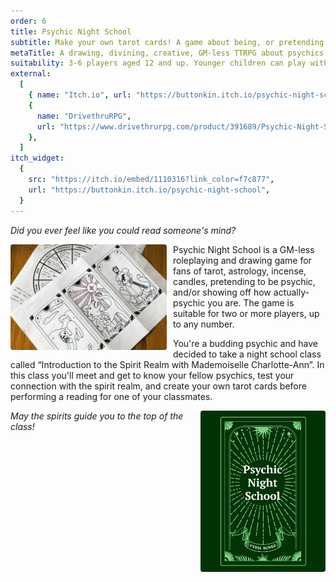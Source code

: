 ```yaml
---
order: 6
title: Psychic Night School
subtitle: Make your own tarot cards! A game about being, or pretending to be psychic
metaTitle: A drawing, divining, creative, GM-less TTRPG about psychics
suitability: 3-6 players aged 12 and up. Younger children can play with a little guidance. Larger groups with a little patience
external:
  [
    { name: "Itch.io", url: "https://buttonkin.itch.io/psychic-night-school" },
    {
      name: "DrivethruRPG",
      url: "https://www.drivethrurpg.com/product/391689/Psychic-Night-School",
    },
  ]
itch_widget:
  {
    src: "https://itch.io/embed/1110316?link_color=f7c877",
    url: "https://buttonkin.itch.io/psychic-night-school",
  }
---
```


<p><i>Did you ever feel like you could read someone's mind?</i></p>

<p>
    <img src="examples.jpeg" alt="actual play example" style="width:250px;float:left;margin-right:10px;border-radius:4px;">
    Psychic Night School is a GM-less roleplaying and drawing game for fans of tarot, astrology, incense, candles, pretending to be psychic, and/or showing off how actually-psychic you are. The game is suitable for two or more players, up to any number.
</p>
<p>
    You're a budding psychic and have decided to take a night school class called “Introduction to the Spirit Realm with Mademoiselle Charlotte-Ann”. In this class you'll meet and get to know your fellow psychics, test your connection with the spirit realm, and create your own tarot cards before performing a reading for one of your classmates.
</p>
<img src="cover.png" style="width:200px;float:right;border-radius:4px;margin-left:10px;margin-bottom: 10px;" alt="">

<p><i>May the spirits guide you to the top of the class!</i></p>
